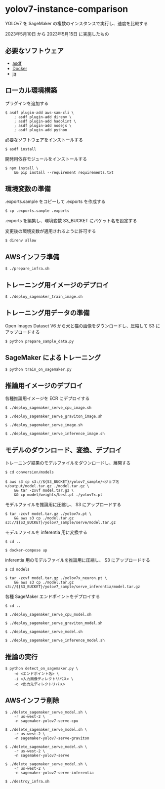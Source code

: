 # yolov7-instance-comparison

YOLOv7 を SageMaker の複数のインスタンスで実行し、速度を比較する

2023年5月10日 から 2023年5月15日 に実施したもの

## 必要なソフトウェア

* [asdf]
* [Docker]
* [jq]

## ローカル環境構築

プラグインを追加する

    $ asdf plugin-add aws-sam-cli \
        ; asdf plugin-add direnv \
        ; asdf plugin-add hadolint \
        ; asdf plugin-add nodejs \
        ; asdf plugin-add python

必要なソフトウェアをインストールする

    $ asdf install

開発用依存モジュールをインストールする

    $ npm install \
        && pip install --requirement requirements.txt

## 環境変数の準備

.exports.sample をコピーして .exports を作成する

    $ cp .exports.sample .exports

.exports を編集し、環境変数 S3_BUCKET にバケット名を設定する

変更後の環境変数が適用されるように許可する

    $ direnv allow

## AWSインフラ準備

    $ ./prepare_infra.sh

## トレーニング用イメージのデプロイ

    $ ./deploy_sagemaker_train_image.sh

## トレーニング用データの準備

Open Images Dataset V6 から犬と猫の画像をダウンロードし、圧縮して S3 にアップロードする

    $ python prepare_sample_data.py

## SageMaker によるトレーニング

    $ python train_on_sagemaker.py

## 推論用イメージのデプロイ

各種推論用イメージを ECR にデプロイする

    $ ./deploy_sagemaker_serve_cpu_image.sh

    $ ./deploy_sagemaker_serve_graviton_image.sh

    $ ./deploy_sagemaker_serve_image.sh

    $ ./deploy_sagemaker_serve_inference_image.sh

## モデルのダウンロード、変換、デプロイ

トレーニング結果のモデルファイルをダウンロードし、展開する

    $ cd conversion/models

    $ aws s3 cp s3://${S3_BUCKET}/yolov7_sample/<ジョブ名>/output/model.tar.gz ./model.tar.gz \
        && tar -zxvf model.tar.gz \
        && cp model/weights/best.pt ./yolov7x.pt

モデルファイルを推論用に圧縮し、 S3 にアップロードする

    $ tar -zcvf model.tar.gz ./yolov7x.pt \
        && aws s3 cp ./model.tar.gz s3://${S3_BUCKET}/yolov7_sample/serve/model.tar.gz

モデルファイルを inferentia 用に変換する

    $ cd ..

    $ docker-compose up

inferentia 用のモデルファイルを推論用に圧縮し、 S3 にアップロードする

    $ cd models

    $ tar -zcvf model.tar.gz ./yolov7x_neuron.pt \
        && aws s3 cp ./model.tar.gz s3://${S3_BUCKET}/yolov7_sample/serve_inferentia/model.tar.gz

各種 SageMaker エンドポイントをデプロイする

    $ cd ..

    $ ./deploy_sagemaker_serve_cpu_model.sh

    $ ./deploy_sagemaker_serve_graviton_model.sh

    $ ./deploy_sagemaker_serve_model.sh

    $ ./deploy_sagemaker_serve_inference_model.sh

## 推論の実行

    $ python detect_on_sagemaker.py \
        -e <エンドポイント名> \
        -i <入力画像ディレクトリパス> \
        -o <出力先ディレクトリパス>

## AWSインフラ削除

    $ ./delete_sagemaker_serve_model.sh \
        -r us-west-2 \
        -n sagemaker-yolov7-serve-cpu

    $ ./delete_sagemaker_serve_model.sh \
        -r us-west-2 \
        -n sagemaker-yolov7-serve-graviton

    $ ./delete_sagemaker_serve_model.sh \
        -r us-west-2 \
        -n sagemaker-yolov7-serve

    $ ./delete_sagemaker_serve_model.sh \
        -r us-west-2 \
        -n sagemaker-yolov7-serve-inferentia

    $ ./destroy_infra.sh

[asdf]: https://asdf-vm.com/#/core-manage-asdf-vm
[docker]: https://docs.docker.com/get-docker/
[jq]: https://stedolan.github.io/jq/
